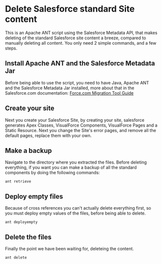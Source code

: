 Delete Salesforce standard Site content
=======================================

This is an Apache ANT script using the Salesforce Metadata API, that makes deleting of the standard Salesforce site content a breeze, compared to manually deleting all content. You only need 2 simple commands, and a few steps.

Install Apache ANT and the Salesforce Metadata Jar
--------------------------------------------------

Before being able to use the script, you need to have Java, Apache ANT and the Salesforce Metadata Jar installed, more about that in the Salesforce.com documentation: [Force.com Migration Tool Guide](http://www.salesforce.com/us/developer/docs/daas/salesforce_migration_guide.pdf)

Create your site
----------------

Next you create your Salesforce Site, by creating your site, salesforce generates Apex Classes, VisualForce Components, VisualForce Pages and a Static Resource. Next you change the Site's error pages, and remove all the default pages, replace them with your own.

Make a backup
-------------

Navigate to the directory where you extracted the files.
Before deleting everything, if you want you can make a backup of all the standard components by doing the following commands:

```ant retrieve```

Deploy empty files
------------------

Because of cross references you can't actually delete everything first, so you must deploy empty values of the files, before being able to delete.

```ant deployempty```

Delete the files
----------------

Finally the point we have been waiting for, deleteing the content.

```ant delete```